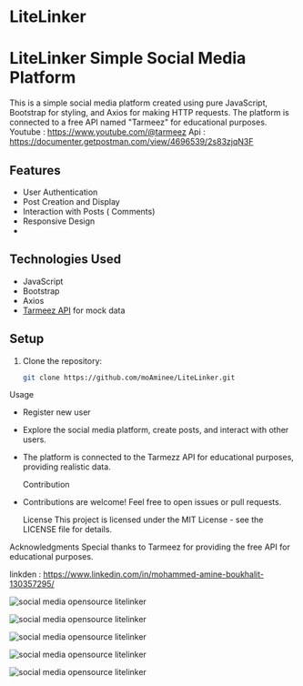 # LiteLinker
# LiteLinker Simple Social Media Platform

This is a simple social media platform created using pure JavaScript, Bootstrap for styling, and Axios for making HTTP requests. The platform is connected to a free API 
named "Tarmeez" for educational purposes.
Youtube : https://www.youtube.com/@tarmeez
Api : https://documenter.getpostman.com/view/4696539/2s83zjqN3F
## Features

- User Authentication
- Post Creation and Display
- Interaction with Posts ( Comments)
- Responsive Design
- 

## Technologies Used

- JavaScript
- Bootstrap
- Axios
- [Tarmeez API]([https://tarmezz.com/](https://documenter.getpostman.com/view/4696539/2s83zjqN3F)) for mock data

## Setup

1. Clone the repository:

   ```bash
   git clone https://github.com/moAminee/LiteLinker.git

Usage
- Register new user
- Explore the social media platform, create posts, and interact with other users.
- The platform is connected to the Tarmezz API for educational purposes, providing realistic data.

  Contribution
- Contributions are welcome! Feel free to open issues or pull requests.

  License
This project is licensed under the MIT License - see the LICENSE file for details.

Acknowledgments
Special thanks to Tarmeez for providing the free API for educational purposes.

linkden : https://www.linkedin.com/in/mohammed-amine-boukhalit-130357295/

![social media opensource litelinker](https://github.com/moAminee/LiteLinker/blob/main/readme/1.png)

![social media opensource litelinker](https://github.com/moAminee/LiteLinker/blob/main/readme/2.png)

![social media opensource litelinker](https://github.com/moAminee/LiteLinker/blob/main/readme/3.png)

![social media opensource litelinker](https://github.com/moAminee/LiteLinker/blob/main/readme/4.png)

![social media opensource litelinker](https://github.com/moAminee/LiteLinker/blob/main/readme/5.png)

